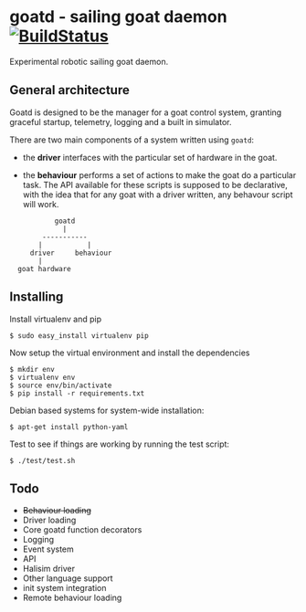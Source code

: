 goatd - sailing goat daemon [![BuildStatus](https://travis-ci.org/goatd/goatd.png?branch=master)](https://travis-ci.org/goatd/goatd)
===========================

Experimental robotic sailing goat daemon.

General architecture
-----------

Goatd is designed to be the manager for a goat control system, granting
graceful startup, telemetry, logging and a built in simulator.

There are two main components of a system written using `goatd`:

  - the __driver__ interfaces with the particular set of hardware in the goat.

  - the __behaviour__ performs a set of actions to make the goat do a
    particular task. The API available for these scripts is supposed to be
    declarative, with the idea that for any goat with a driver written, any
    behavour script will work.

```
           goatd
             |
        -----------
       |           |
     driver     behaviour
       |
  goat hardware
```

Installing
----------

Install virtualenv and pip

    $ sudo easy_install virtualenv pip

Now setup the virtual environment and install the dependencies

    $ mkdir env
    $ virtualenv env
    $ source env/bin/activate
    $ pip install -r requirements.txt

Debian based systems for system-wide installation:

    $ apt-get install python-yaml

Test to see if things are working by running the test script:

    $ ./test/test.sh

Todo
----

  - ~~Behaviour loading~~
  - Driver loading
  - Core goatd function decorators
  - Logging
  - Event system
  - API
  - Halisim driver
  - Other language support
  - init system integration
  - Remote behaviour loading
